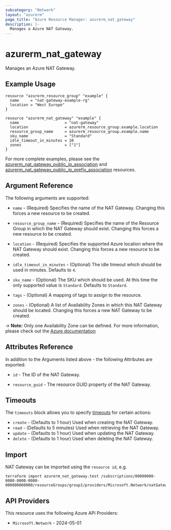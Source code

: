 ```yaml
---
subcategory: "Network"
layout: "azurerm"
page_title: "Azure Resource Manager: azurerm_nat_gateway"
description: |-
  Manages a Azure NAT Gateway.
---
```

# azurerm_nat_gateway

Manages an Azure NAT Gateway.

## Example Usage

```hcl
resource "azurerm_resource_group" "example" {
  name     = "nat-gateway-example-rg"
  location = "West Europe"
}

resource "azurerm_nat_gateway" "example" {
  name                    = "nat-gateway"
  location                = azurerm_resource_group.example.location
  resource_group_name     = azurerm_resource_group.example.name
  sku_name                = "Standard"
  idle_timeout_in_minutes = 10
  zones                   = ["1"]
}
```

For more complete examples, please see the [azurerm_nat_gateway_public_ip_association](nat_gateway_public_ip_association.html) and [azurerm_nat_gateway_public_ip_prefix_association](nat_gateway_public_ip_prefix_association.html) resources.

## Argument Reference

The following arguments are supported:

* `name` - (Required) Specifies the name of the NAT Gateway. Changing this forces a new resource to be created.

* `resource_group_name` - (Required) Specifies the name of the Resource Group in which the NAT Gateway should exist. Changing this forces a new resource to be created.

* `location` - (Required) Specifies the supported Azure location where the NAT Gateway should exist. Changing this forces a new resource to be created.

* `idle_timeout_in_minutes` - (Optional) The idle timeout which should be used in minutes. Defaults to `4`.

* `sku_name` - (Optional) The SKU which should be used. At this time the only supported value is `Standard`. Defaults to `Standard`.

* `tags` - (Optional) A mapping of tags to assign to the resource. 

* `zones` - (Optional) A list of Availability Zones in which this NAT Gateway should be located. Changing this forces a new NAT Gateway to be created.

-> **Note:** Only one Availability Zone can be defined. For more information, please check out the [Azure documentation](https://learn.microsoft.com/en-us/azure/nat-gateway/nat-overview#availability-zones)

## Attributes Reference

In addition to the Arguments listed above - the following Attributes are exported:

* `id` - The ID of the NAT Gateway.

* `resource_guid` - The resource GUID property of the NAT Gateway.

## Timeouts

The `timeouts` block allows you to specify [timeouts](https://developer.hashicorp.com/terraform/language/resources/configure#define-operation-timeouts) for certain actions:

* `create` - (Defaults to 1 hour) Used when creating the NAT Gateway.
* `read` - (Defaults to 5 minutes) Used when retrieving the NAT Gateway.
* `update` - (Defaults to 1 hour) Used when updating the NAT Gateway.
* `delete` - (Defaults to 1 hour) Used when deleting the NAT Gateway.

## Import

NAT Gateway can be imported using the `resource id`, e.g.

```shell
terraform import azurerm_nat_gateway.test /subscriptions/00000000-0000-0000-0000-000000000000/resourceGroups/group1/providers/Microsoft.Network/natGateways/gateway1
```

## API Providers
<!-- This section is generated, changes will be overwritten -->
This resource uses the following Azure API Providers:

* `Microsoft.Network` - 2024-05-01
